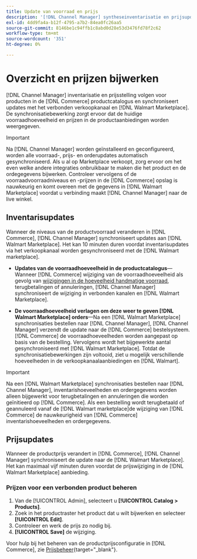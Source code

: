 ```yaml
---
title: Update van voorraad en prijs
description: '[!DNL Channel Manager] syntheseinventarisatie en prijsupdates tussen de [!DNL Commerce] opslaan en [!DNL Walmart Marketplace] zodat u de verkoopkanaalbewerkingen kunt beheren via het [!DNL Commerce] Admin'
exl-id: 4dd9fa4a-b12f-4795-a7b2-84ea0fc26aa5
source-git-commit: 8146be1c94ffb1c8abd0d28e53d3476fd78f2c62
workflow-type: tm+mt
source-wordcount: '351'
ht-degree: 0%

---
```


# Overzicht en prijzen bijwerken

[!DNL Channel Manager] inventarisatie en prijsstelling volgen voor producten in de [!DNL Commerce] productcatalogus en synchroniseert updates met het verbonden verkoopkanaal en [!DNL Walmart Marketplace]. De synchronisatiebewerking zorgt ervoor dat de huidige voorraadhoeveelheid en prijzen in de productaanbiedingen worden weergegeven.


>[!IMPORTANT]
>
>Na [!DNL Channel Manager] worden geïnstalleerd en geconfigureerd, worden alle voorraad-, prijs- en orderupdates automatisch gesynchroniseerd. Als u al op Marketplace verkoopt, zorg ervoor om het even welke andere integraties onbruikbaar te maken die het product en de ordegegevens bijwerken. Controleer vervolgens of de voorraadvoorraadniveaus en -prijzen in de [!DNL Commerce] opslag is nauwkeurig en komt overeen met de gegevens in [!DNL Walmart Marketplace] voordat u verbinding maakt [!DNL Channel Manager] naar de live winkel.


## Inventarisupdates

Wanneer de niveaus van de productvoorraad veranderen in [!DNL Commerce], [!DNL Channel Manager] synchroniseert updates aan [!DNL Walmart Marketplace]. Het kan 10 minuten duren voordat inventarisupdates via het verkoopkanaal worden gesynchroniseerd met de [!DNL Walmart marketplace].

* **Updates van de voorraadhoeveelheid in de productcatalogus**—Wanneer [!DNL Commerce] wijziging van de voorraadhoeveelheid als gevolg van [wijzigingen in de hoeveelheid handmatige voorraad](https://docs.magento.com/user-guide/catalog/inventory-product-quantity.html), terugbetalingen of annuleringen, [!DNL Channel Manager] synchroniseert de wijziging in verbonden kanalen en [!DNL Walmart Marketplace].

* **De voorraadhoeveelheid verlagen om deze weer te geven [!DNL Walmart Marketplace] orders**—Na een [!DNL Walmart Marketplace] synchronisaties bestellen naar [!DNL Channel Manager], [!DNL Channel Manager] verzendt de update naar de [!DNL Commerce] bestelsysteem. [!DNL Commerce] de voorraadhoeveelheden worden aangepast op basis van de bestelling. Vervolgens wordt het bijgewerkte aantal gesynchroniseerd met [!DNL Walmart Marketplace]. Totdat de synchronisatiebewerkingen zijn voltooid, ziet u mogelijk verschillende hoeveelheden in de verkoopkanaalaanbiedingen en [!DNL Walmart].

>[!IMPORTANT]
>
>Na een [!DNL Walmart Marketplace] synchronisaties bestellen naar [!DNL Channel Manager], inventarishoeveelheden en ordergegevens worden alleen bijgewerkt voor terugbetalingen en annuleringen die worden geïnitieerd op [!DNL Commerce]. Als een bestelling wordt terugbetaald of geannuleerd vanaf de [!DNL Walmart marketplace]de wijziging van [!DNL Commerce] de nauwkeurigheid van [!DNL Commerce] inventarishoeveelheden en ordergegevens.

## Prijsupdates

Wanneer de productprijs verandert in [!DNL Commerce], [!DNL Channel Manager] synchroniseert de update naar de [!DNL Walmart Marketplace]. Het kan maximaal vijf minuten duren voordat de prijswijziging in de [!DNL Walmart Marketplace] aanbieding.

### Prijzen voor een verbonden product beheren

1. Van de [!UICONTROL Admin], selecteert u **[!UICONTROL Catalog > Products]**.
1. Zoek in het productraster het product dat u wilt bijwerken en selecteer **[!UICONTROL Edit]**.
1. Controleer en werk de prijs zo nodig bij.
1. **[!UICONTROL Save]** de wijziging.

Voor hulp bij het beheren van de productprijsconfiguratie in [!DNL Commerce], zie [Prijsbeheer](https://docs.magento.com/user-guide/catalog/pricing.html){target=&quot;_blank&quot;}.
